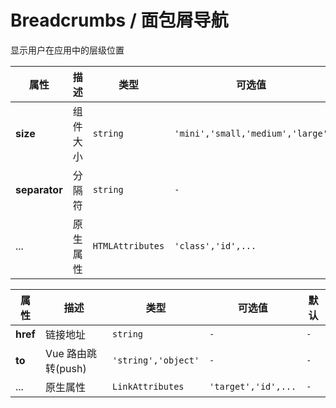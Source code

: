 # Breadcrumbs / 面包屑导航

显示用户在应用中的层级位置

<playground name="ex-breadcrumbs-default" title="默认的" />
<playground name="ex-breadcrumbs-size" title="大小" />
<playground
  name="ex-breadcrumbs-separator"
  title="分隔符"
  desc="定制字符中的分隔符"
/>

<playground
  name="ex-breadcrumbs-router"
  title="结合VueRouter"
  desc="与 vueRouter 结合使用的示例"
/>

<fe-attributes>
  
<fe-attributes-title title="Breadcrumbs Props" />

| 属性          | 描述     | 类型             | 可选值                           | 默认     |
| ------------- | -------- | ---------------- | -------------------------------- | -------- |
| **size**      | 组件大小 | `string`         | `'mini','small,'medium','large'` | `medium` |
| **separator** | 分隔符   | `string`         | `-`                              | `/`      |
| ...           | 原生属性 | `HTMLAttributes` | `'class','id',...`               | `-`      |

</fe-attributes>

<fe-attributes>

<fe-attributes-title title="BreadcrumbsItem Props" />

| 属性     | 描述               | 类型                | 可选值              | 默认 |
| -------- | ------------------ | ------------------- | ------------------- | ---- |
| **href** | 链接地址           | `string`            | `-`                 | `-`  |
| **to**   | Vue 路由跳转(push) | `'string','object'` | `-`                 | `-`  |
| ...      | 原生属性           | `LinkAttributes`    | `'target','id',...` | `-`  |

</fe-attributes>
